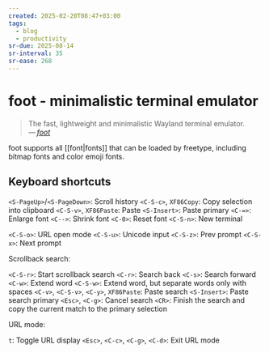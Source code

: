 ```yaml
---
created: 2025-02-20T08:47+03:00
tags:
  - blog
  - productivity
sr-due: 2025-08-14
sr-interval: 35
sr-ease: 268
---
```


# foot - minimalistic terminal emulator

> The fast, lightweight and minimalistic Wayland terminal emulator.\
> — <cite>[foot](https://codeberg.org/dnkl/foot)</cite>

foot supports all [[font|fonts]] that can be loaded by freetype, including
bitmap fonts and color emoji fonts.

## Keyboard shortcuts

`<S-PageUp>`/`<S-PageDown>`: Scroll history
`<C-S-c>`, `XF86Copy`: Copy selection into clipboard
`<C-S-v>`, `XF86Paste`: Paste
`<S-Insert>`: Paste primary
`<C-=>`: Enlarge font
`<C-->`: Shrink font
`<C-0>`: Reset font
`<C-S-n>`: New terminal

`<C-S-o>`: URL open mode
`<C-S-u>`: Unicode input
`<C-S-z>`: Prev prompt
`<C-S-x>`: Next prompt

Scrollback search:

`<C-S-r>`: Start scrollback search
`<C-r>`: Search back
`<C-s>`: Search forward
`<C-w>`: Extend word
`<C-S-w>`: Extend word, but separate words only with spaces
`<C-v>`, `<C-S-v>`, `<C-y>`, `XF86Paste`: Paste search
`<S-Insert>`: Paste search primary
`<Esc>`, `<C-g>`: Cancel search
`<CR>`: Finish the search and copy the current match to the primary selection

URL mode:

`t`: Toggle URL display
`<Esc>`, `<C-c>`, `<C-g>`, `<C-d>`: Exit URL mode
